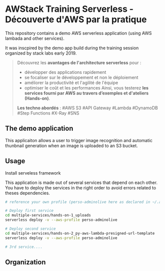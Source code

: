 # AWStack Training Serverless - Découverte d'AWS par la pratique

This repository contains a demo AWS serverless application (using AWS lambada and other services).

It was inscpired by the demo app build during the training session organized by stack labs early 2019.

> Découvrez les **avantages de l'architecture serverless** pour :
>
>- développer des applications rapidement
>- se focaliser sur le développement et non le déploiement
>- améliorer la productivité et l'agilité de l'équipe
>- optimiser le coût et les performances
>Ainsi, vous testerez **les services fourni par AWS au travers d’exemples et d'ateliers (Hands-on)**.
>
>**Les techno abordés** : #AWS S3 #API Gateway #Lambda #DynamoDB #Step Functions #X-Ray #SNS

## The demo application

This applicaiton allows a user to trigger image recognition and automatic thunbnail generation when an image is uploaded to an S3 bucket.

## Usage

Install serveless framework

This application is made out of several services that depend on each other. You have to deploy the services in the right order to avoid errors related to theses dependencies.

```bash
# reference your own profile (perso-adminolive here as declared in ~/.aws/credentials)

# Deploy first service
cd multiple-services/hands-on-1_uploads
serverless deploy -v --aws-profile perso-adminolive

# Deploy second service
cd multiple-services/hands-on-2_py-aws-lambda-presigned-url-template
serverless deploy -v --aws-profile perso-adminolive

# 3rd service....

```

## Organization


